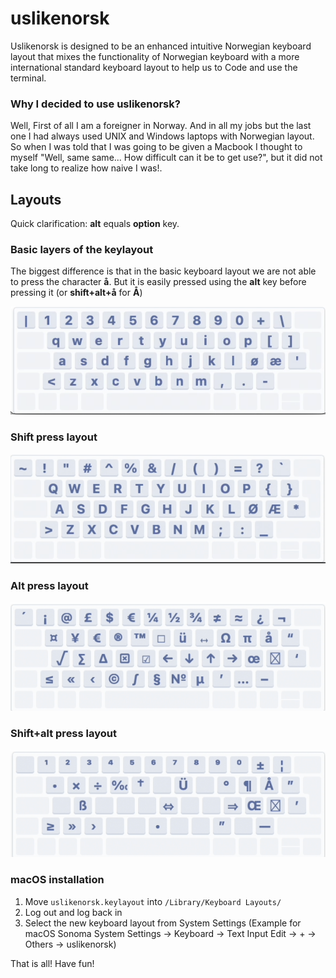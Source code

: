 # uslikenorsk

Uslikenorsk is designed to be an enhanced intuitive Norwegian keyboard layout that mixes the functionality of Norwegian keyboard with a more international standard
keyboard layout to help us to Code and use the terminal.

### Why I decided to use uslikenorsk?

Well, First of all I am a foreigner in Norway. And in all my jobs but the last one I had always used UNIX and Windows laptops with Norwegian layout.
So when I was told that I was going to be given a Macbook I thought to myself "Well, same same... How difficult can it be to get use?", but it did not take long to realize how naive I was!.

## Layouts

Quick clarification: **alt** equals **option** key.

### Basic layers of the keylayout

The biggest difference is that in the basic keyboard layout we are not able to press the character **å**. But it is easily pressed using the **alt** key before pressing it (or **shift+alt+å** for **Å**)

![Image of basic layout](https://raw.githubusercontent.com/xepyon/uslikenorsk/master/images/uslikenorskBasicLayout.png)

### Shift press layout

![Image of basic layout](https://raw.githubusercontent.com/xepyon/uslikenorsk/master/images/uslikenorskShiftLayout.png)

### Alt press layout

![Image of basic layout](https://raw.githubusercontent.com/xepyon/uslikenorsk/master/images/uslikenorskAltLayout.png)

### Shift+alt press layout

![Image of basic layout](https://raw.githubusercontent.com/xepyon/uslikenorsk/master/images/uslikenorskShiftAltLayout.png)

### macOS installation

1. Move `uslikenorsk.keylayout` into `/Library/Keyboard Layouts/`
2. Log out and log back in
3. Select the new keyboard layout from System Settings (Example for macOS Sonoma System Settings -> Keyboard -> Text Input Edit -> + -> Others -> uslikenorsk)

That is all! Have fun!
